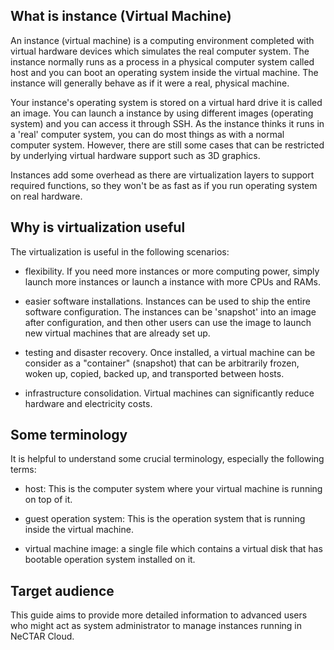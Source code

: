 ## What is instance (Virtual Machine)

An instance (virtual machine) is a computing environment completed with virtual
hardware devices which simulates the real computer system. The instance normally
runs as a process in a physical computer system called host and you can boot an
operating system inside the virtual machine. The instance will generally behave
as if it were a real, physical machine.

Your instance's operating system is stored on a virtual hard drive it is called
an image. You can launch a instance by using different images (operating system) 
and you can access it through SSH. As the instance thinks it runs in a 'real' computer
system, you can do most things as with a normal computer system. However, there
are still some cases that can be restricted by underlying virtual hardware support
such as 3D graphics.

Instances add some overhead as there are virtualization layers to support required
functions, so they won't be as fast as if you run operating system on real
hardware.

## Why is virtualization useful

The virtualization is useful in the following scenarios:

- flexibility. If you need more instances or more computing power, simply launch
 more instances or launch a instance with more CPUs and RAMs.
 
- easier software installations. Instances can be used to ship the entire software
 configuration. The instances can be 'snapshot' into an image after configuration, and
 then other users can use the image to launch new virtual machines that are already set up.

- testing and disaster recovery. Once installed, a virtual machine can be
 consider as a "container" (snapshot) that can be arbitrarily frozen, woken up, copied,
 backed up, and transported between hosts. 
 
- infrastructure consolidation. Virtual machines can significantly
 reduce hardware and electricity costs.

## Some terminology

It is helpful to understand some crucial terminology, especially the following
terms:

- host: This is the computer system where your virtual machine is running on top
 of it.

- guest operation system: This is the operation system that is running inside
 the virtual machine.
 
- virtual machine image: a single file which contains a virtual disk that has
 bootable operation system installed on it. 

## Target audience

This guide aims to provide more detailed information to advanced users who might
act as system administrator to manage instances running in NeCTAR Cloud.
